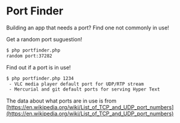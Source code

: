 Port Finder
===========

Building an app that needs a port? Find one not commonly in use!

Get a random port suguestion!

```bash
$ php portfinder.php
random port:37282
```

Find out if a port is in use!

```bash
$ php portfinder.php 1234
 - VLC media player default port for UDP/RTP stream
 - Mercurial and git default ports for serving Hyper Text
```

The data about what ports are in use is from [https://en.wikipedia.org/wiki/List_of_TCP_and_UDP_port_numbers](https://en.wikipedia.org/wiki/List_of_TCP_and_UDP_port_numbers)
